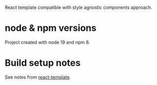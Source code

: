React template compatible with style agnostic components approach.

# node & npm versions
Project created with node 19 and npm 8.

# Build setup notes
See notes from [react-template](https://github.com/omatviiv/react-template#setup-notes).
